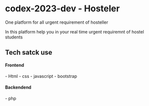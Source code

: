 # codex-2023-dev - Hosteler
One platform for all urgent requirement of hosteller

In this platform help you in your real time urgent requiremnt of hostel students 

<h2>Tech satck use</h2>
<h4>Frontend</h4>
- Html 
- css
- javascript
- bootstrap

<h4>Backendend</h4>
- php
